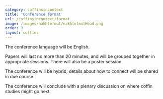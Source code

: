 ```yaml
---
category: coffinsincontext
title: 'Conference format'
url: /coffinsincontext/format
image: /images/nakhtefmut/nakhtefmutHead.png
order: 3
layout: coffins
---
```

The conference language will be English. 

Papers will last no more than 20 minutes, and will be grouped together in appropriate sessions. There will also be a poster session. 

The conference will be hybrid; details about how to connect will be shared in due course.

The conference will conclude with a plenary discussion on where coffin studies might go next.

